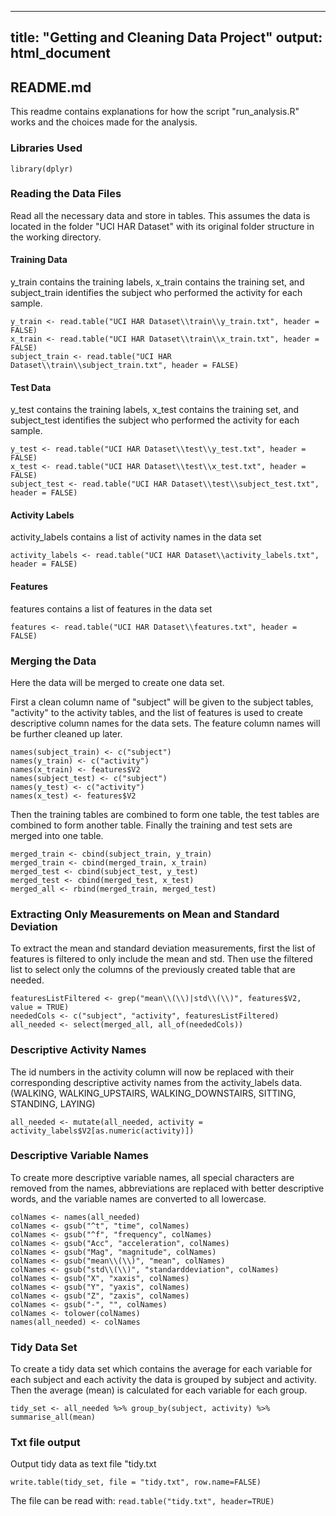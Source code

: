 
---
title: "Getting and Cleaning Data Project"
output: html_document
---

## README.md
This readme contains explanations for how the script "run_analysis.R" works
and the choices made for the analysis.

### Libraries Used
```
library(dplyr)
```


### Reading the Data Files
Read all the necessary data and store in tables. This assumes the data is located in the
folder "UCI HAR Dataset" with its original folder structure in the working directory.

#### Training Data
y_train contains the training labels, x_train contains the training set, and subject_train
identifies the subject who performed the activity for each sample.
```
y_train <- read.table("UCI HAR Dataset\\train\\y_train.txt", header = FALSE)
x_train <- read.table("UCI HAR Dataset\\train\\x_train.txt", header = FALSE)
subject_train <- read.table("UCI HAR Dataset\\train\\subject_train.txt", header = FALSE)
```

#### Test Data
y_test contains the training labels, x_test contains the training set, and subject_test
identifies the subject who performed the activity for each sample.
```
y_test <- read.table("UCI HAR Dataset\\test\\y_test.txt", header = FALSE)
x_test <- read.table("UCI HAR Dataset\\test\\x_test.txt", header = FALSE)
subject_test <- read.table("UCI HAR Dataset\\test\\subject_test.txt", header = FALSE)
```

#### Activity Labels
activity_labels contains a list of activity names in the data set
```
activity_labels <- read.table("UCI HAR Dataset\\activity_labels.txt", header = FALSE)
```

#### Features
features contains a list of features in the data set
```
features <- read.table("UCI HAR Dataset\\features.txt", header = FALSE)
```

### Merging the Data
Here the data will be merged to create one data set.

First a clean column name of "subject" will be given to the subject tables, "activity" to
the activity tables, and the list of features is used to create descriptive column names for the
data sets. The feature column names will be further cleaned up later.

```
names(subject_train) <- c("subject")
names(y_train) <- c("activity")
names(x_train) <- features$V2
names(subject_test) <- c("subject")
names(y_test) <- c("activity")
names(x_test) <- features$V2
```

Then the training tables are combined to form one table, the test tables are combined to
form another table. Finally the training and test sets are merged into one table.

```
merged_train <- cbind(subject_train, y_train)
merged_train <- cbind(merged_train, x_train)
merged_test <- cbind(subject_test, y_test)
merged_test <- cbind(merged_test, x_test)
merged_all <- rbind(merged_train, merged_test)
```

### Extracting Only Measurements on Mean and Standard Deviation
To extract the mean and standard deviation measurements, first the list of features is
filtered to only include the mean and std. Then use the filtered list to select only
the columns of the previously created table that are needed.

```
featuresListFiltered <- grep("mean\\(\\)|std\\(\\)", features$V2, value = TRUE)
neededCols <- c("subject", "activity", featuresListFiltered)
all_needed <- select(merged_all, all_of(neededCols))
```


### Descriptive Activity Names
The id numbers in the activity column will now be replaced with their corresponding
descriptive activity names from the activity_labels data.(WALKING, WALKING_UPSTAIRS,
WALKING_DOWNSTAIRS, SITTING, STANDING, LAYING)

```
all_needed <- mutate(all_needed, activity = activity_labels$V2[as.numeric(activity)])
```

### Descriptive Variable Names
To create more descriptive variable names, all special characters are removed from the
names, abbreviations are replaced with better descriptive words, and the variable names 
are converted to all lowercase.

```
colNames <- names(all_needed)
colNames <- gsub("^t", "time", colNames)
colNames <- gsub("^f", "frequency", colNames)
colNames <- gsub("Acc", "acceleration", colNames)
colNames <- gsub("Mag", "magnitude", colNames)
colNames <- gsub("mean\\(\\)", "mean", colNames)
colNames <- gsub("std\\(\\)", "standarddeviation", colNames)
colNames <- gsub("X", "xaxis", colNames)
colNames <- gsub("Y", "yaxis", colNames)
colNames <- gsub("Z", "zaxis", colNames)
colNames <- gsub("-", "", colNames)
colNames <- tolower(colNames)
names(all_needed) <- colNames
```

### Tidy Data Set
To create a tidy data set which contains the average for each variable for each subject 
and each activity the data is grouped by subject and activity. Then the average (mean) is
calculated for each variable for each group.

```
tidy_set <- all_needed %>% group_by(subject, activity) %>% summarise_all(mean)
```

### Txt file output
Output tidy data as text file "tidy.txt

```
write.table(tidy_set, file = "tidy.txt", row.name=FALSE)
```
The file can be read  with: ```read.table("tidy.txt", header=TRUE)```
